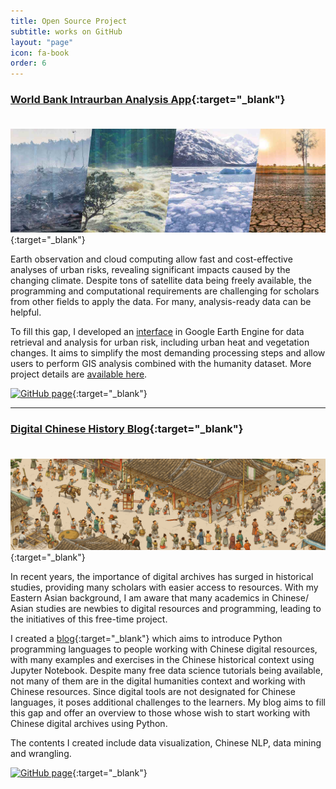 ```yaml
---
title: Open Source Project
subtitle: works on GitHub
layout: "page"
icon: fa-book
order: 6
---
```


### [**World Bank Intraurban Analysis App**](https://sites.google.com/view/intraurban/home){:target="_blank"}

<div style="line-height:50%;">
    <br>
</div>

[<img alt="" width="800px" src="assets/images/eobanner.jpg" />](https://sites.google.com/view/intraurban/home){:target="_blank"}

Earth observation and cloud computing allow fast and cost-effective analyses of urban risks, revealing significant impacts caused by the changing climate. Despite tons of satellite data being freely available, the programming and computational requirements are challenging for scholars from other fields to apply the data. For many, analysis-ready data can be helpful. 

To fill this gap, I developed an [interface](https://sites.google.com/view/intraurban/home) in Google Earth Engine for data retrieval and analysis for urban risk, including urban heat and vegetation changes. It aims to simplify the most demanding processing steps and allow users to perform GIS analysis combined with the humanity dataset. More project details are [available here](https://pinkychow1010.github.io/project/2023/01/01/intraurban.html).

[<img src="https://cdn-icons-png.flaticon.com/512/25/25231.png" alt="GitHub page" width="40" height="40"/>](https://github.com/pinkychow1010/wb-pak-intraurban){:target="_blank"}

***


### [**Digital Chinese History Blog**](https://pinkychow1010.github.io/digital-chinese-history-blog/){:target="_blank"}

<div style="line-height:50%;">
    <br>
</div>

[<img alt="" width="800px" src="assets/images/blog.jpg" />](https://pinkychow1010.github.io/digital-chinese-history-blog/){:target="_blank"}

In recent years, the importance of digital archives has surged in historical studies, providing many scholars with easier access to resources. With my Eastern Asian background, I am aware that many academics in Chinese/ Asian studies are newbies to digital resources and programming, leading to the initiatives of this free-time project. 

I created a [blog](https://pinkychow1010.github.io/digital-chinese-history-blog/){:target="_blank"} which aims to introduce Python programming languages to people working with Chinese digital resources, with many examples and exercises in the Chinese historical context using Jupyter Notebook. Despite many free data science tutorials being available, not many of them are in the digital humanities context and working with Chinese resources. Since digital tools are not designated for Chinese languages, it poses additional challenges to the learners. My blog aims to fill this gap and offer an overview to those whose wish to start working with Chinese digital archives using Python. 

The contents I created include data visualization, Chinese NLP,  data mining and wrangling.

[<img src="https://cdn-icons-png.flaticon.com/512/25/25231.png" alt="GitHub page" width="40" height="40"/>](https://github.com/pinkychow1010/digital-chinese-history-blog){:target="_blank"}

<!-- 
<a href='https://pinkychow1010.github.io/digital-chinese-history-blog/' class="button scrolly">Click to View</a>
 -->